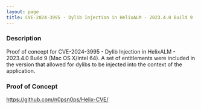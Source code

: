 ```yaml
---
layout: page
title: CVE-2024-3995 - Dylib Injection in HelixALM - 2023.4.0 Build 9
---
```


### Description
Proof of concept for CVE-2024-3995 - Dylib Injection in HelixALM - 2023.4.0 Build 9 (Mac OS X/Intel 64). A set of entitlements were included in the version that allowed for dylibs to be injected into the context of the application.

### Proof of Concept
https://github.com/n0psn0ps/Helix-CVE/
